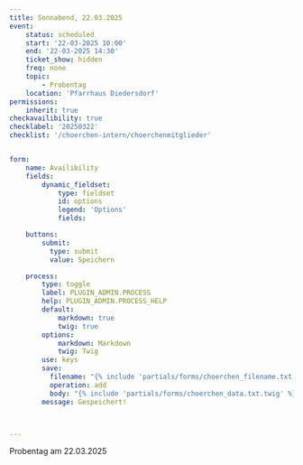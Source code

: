```yaml
---
title: Sonnabend, 22.03.2025
event:
    status: scheduled
    start: '22-03-2025 10:00'
    end: '22-03-2025 14:30'
    ticket_show: hidden
    freq: none
    topic:
        - Probentag
    location: 'Pfarrhaus Diedersdorf'
permissions:
    inherit: true
checkavailibility: true
checklabel: '20250322'
checklist: '/choerchen-intern/choerchenmitglieder'


form:
    name: Availibility
    fields:
        dynamic_fieldset:
            type: fieldset
            id: options
            legend: 'Options'
            fields:

    buttons:
        submit:
          type: submit
          value: Speichern

    process:
        type: toggle
        label: PLUGIN_ADMIN.PROCESS
        help: PLUGIN_ADMIN.PROCESS_HELP
        default:
            markdown: true
            twig: true
        options:
            markdown: Markdown
            twig: Twig
        use: keys
        save:
          filename: "{% include 'partials/forms/choerchen_filename.txt.twig' %}"
          operation: add
          body: "{% include 'partials/forms/choerchen_data.txt.twig' %}"
        message: Gespeichert!



---
```


Probentag am 22.03.2025


